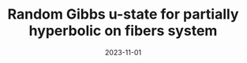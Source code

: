 ---
title: 'Random Gibbs u-state for partially hyperbolic on fibers system'
collection: publications
permalink: #proc/2019-147-09/S0002-9939-2019-14520-2/
date: 2023-11-01
venue: 'Discrete and Continuous Dynamical systems '
citation: 'Xue Liu, Random Gibbs u-state for partially hyperbolic on fibers system, Discrete and Continuous Dynamical systems, 43(2023), no. 11, 3862-3882. Doi: 10.3934/dcds.2023070'
---